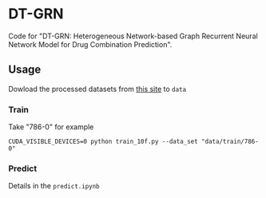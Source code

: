 # DT-GRN

Code for "DT-GRN: Heterogeneous Network-based Graph Recurrent Neural Network Model for Drug Combination Prediction".

## Usage

Dowload the processed datasets from [this site](https://drugcomb.org/) to `data`

### Train

Take "786-0" for example

```
CUDA_VISIBLE_DEVICES=0 python train_10f.py --data_set "data/train/786-0"
```

### Predict

Details in the `predict.ipynb`
